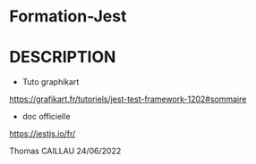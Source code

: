# Formation-Jest

# DESCRIPTION
- Tuto graphikart

https://grafikart.fr/tutoriels/jest-test-framework-1202#sommaire

- doc officielle

https://jestjs.io/fr/

Thomas CAILLAU
24/06/2022

